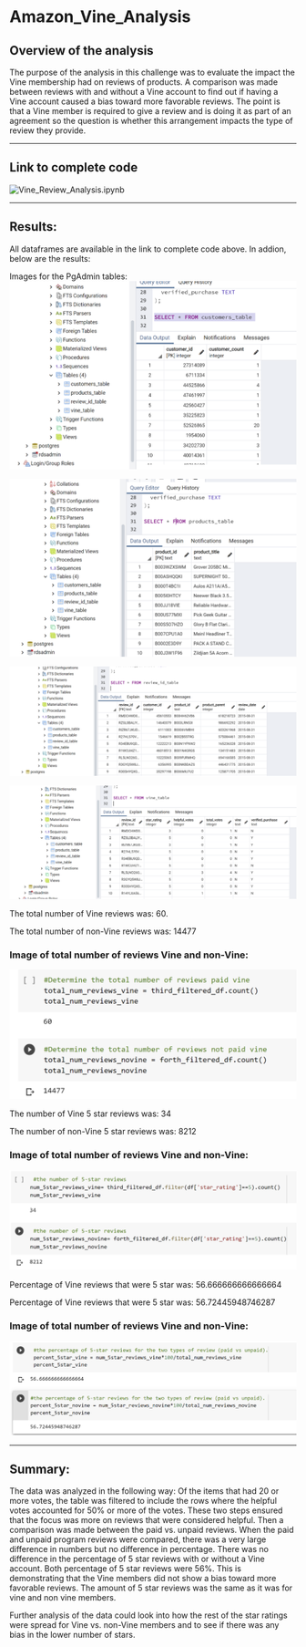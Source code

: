 # Amazon_Vine_Analysis

## Overview of the analysis

The purpose of the analysis in this challenge was to evaluate the impact the Vine membership had on reviews of products. A comparison was made between reviews with and without a Vine account to find out if having a Vine account caused a bias toward more favorable reviews. The point is that a Vine member is required to give a review and is doing it as part of an agreement so the question is whether this arrangement impacts the type of review they provide. 

---

## Link to complete code
![Vine_Review_Analysis.ipynb](Vine_Review_Analysis.ipynb)

---

## Results:

All dataframes are available in the link to complete code above. In addion, below are the results:


Images for the PgAdmin tables:
![customers_table.PNG](customers_table.PNG)

![producs_table.PNG](products_table.PNG)

![review_id_table.PNG](review_id_table.PNG)

![vine_table.PNG](vine_table.PNG)


The total number of Vine reviews was: 60. 

The total number of non-Vine reviews was: 14477


### Image of total number of reviews Vine and non-Vine:
![total_reviews.PNG](total_reviews.PNG)



The number of Vine 5 star reviews was: 34

The number of non-Vine 5 star reviews was: 8212

### Image of total number of reviews Vine and non-Vine:
![5star_reviews.PNG](5star_reviews.PNG)



Percentage of Vine reviews that were 5 star was: 56.666666666666664

Percentage of Vine reviews that were 5 star was: 56.72445948746287

### Image of total number of reviews Vine and non-Vine:
![percent_5star.PNG](percent_5star.PNG)

---

## Summary:

The data was analyzed in the following way: Of the items that had 20 or more votes, the table was filtered to include the rows where the helpful votes accounted for 50% or more of the votes. These two steps ensured that the focus was more on reviews that were considered helpful. 
Then a comparison was made between the paid vs. unpaid reviews. When the paid and unpaid program reviews were compared, there was a very large difference in numbers but no difference in percentage. There was no difference in the percentage of 5 star reviews with or without a Vine account. Both percentage of 5 star reviews were 56%. This is demonstrating that the Vine members did not show a bias toward more favorable reviews. The amount of 5 star reviews was the same as it was for vine and non vine members. 

Further analysis of the data could look into how the rest of the star ratings were spread for Vine vs. non-Vine members and to see if there was any bias in the lower number of stars. 


